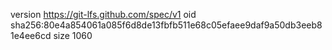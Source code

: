 version https://git-lfs.github.com/spec/v1
oid sha256:80e4a854061a085f6d8de13fbfb511e68c05efaee9daf9a50db3eeb81e4ee6cd
size 1060
